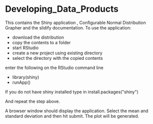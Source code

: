 # Developing_Data_Products
This contains the Shiny application , Configurable Normal Distribution Grapher and the slidify documentation.
To use the application:
- download the distribution
- copy the contents to a folder
- start RStudio
- create a new project using existing directory
- select the directory with the copied contents

enter the following on the RStudio command line
- library(shiny)
- runApp()

If you do not have shiny installed type in 
install.packages("shiny")

And repeat the step above.

A browser window should display the application.
Select the mean and standard deviation and then hit submit.
The plot will be generated.
